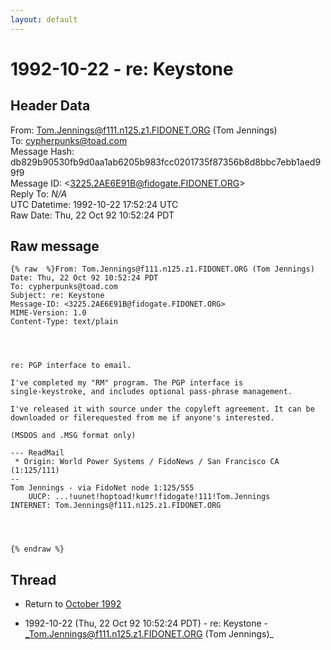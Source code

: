 ```yaml
---
layout: default
---
```


# 1992-10-22 - re: Keystone

## Header Data

From: Tom.Jennings@f111.n125.z1.FIDONET.ORG (Tom Jennings)<br>
To: cypherpunks@toad.com<br>
Message Hash: db829b90530fb9d0aa1ab6205b983fcc0201735f87356b8d8bbc7ebb1aed99f9<br>
Message ID: \<3225.2AE6E91B@fidogate.FIDONET.ORG\><br>
Reply To: _N/A_<br>
UTC Datetime: 1992-10-22 17:52:24 UTC<br>
Raw Date: Thu, 22 Oct 92 10:52:24 PDT<br>

## Raw message

```
{% raw  %}From: Tom.Jennings@f111.n125.z1.FIDONET.ORG (Tom Jennings)
Date: Thu, 22 Oct 92 10:52:24 PDT
To: cypherpunks@toad.com
Subject: re: Keystone
Message-ID: <3225.2AE6E91B@fidogate.FIDONET.ORG>
MIME-Version: 1.0
Content-Type: text/plain




re: PGP interface to email.

I've completed my "RM" program. The PGP interface is
single-keystroke, and includes optional pass-phrase management. 

I've released it with source under the copyleft agreement. It can be
downloaded or filerequested from me if anyone's interested. 

(MSDOS and .MSG format only)

--- ReadMail
 * Origin: World Power Systems / FidoNews / San Francisco CA (1:125/111)
--  
Tom Jennings - via FidoNet node 1:125/555
    UUCP: ...!uunet!hoptoad!kumr!fidogate!111!Tom.Jennings
INTERNET: Tom.Jennings@f111.n125.z1.FIDONET.ORG




{% endraw %}
```

## Thread

+ Return to [October 1992](/archive/1992/10)

+ 1992-10-22 (Thu, 22 Oct 92 10:52:24 PDT) - re: Keystone - _Tom.Jennings@f111.n125.z1.FIDONET.ORG (Tom Jennings)_

